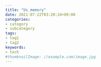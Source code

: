```yaml
---
title: "Us_memory"
date: 2021-07-22T03:20:24+09:00
categories:
- category
- subcategory
tags:
- tag1
- tag2
keywords:
- tech
#thumbnailImage: //example.com/image.jpg
---
```


<!--more-->
